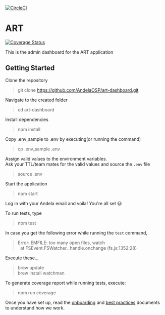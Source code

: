[![CircleCI](https://circleci.com/gh/AndelaOSP/art-dashboard.svg?style=svg)](https://circleci.com/gh/AndelaOSP/art-dashboard)
# ART
[![Coverage Status](https://coveralls.io/repos/github/AndelaOSP/art-dashboard/badge.svg)](https://coveralls.io/github/AndelaOSP/art-dashboard)

This is the admin dashboard for the ART application

## Getting Started
Clone the repository
> git clone https://github.com/AndelaOSP/art-dashboard.git

Navigate to the created folder
> cd art-dashboard

Install dependencies
> npm install

Copy .env_sample to .env by executing(or running the command)
> cp .env_sample .env

Assign valid values to the environment variables.<br/>
Ask your TTL/team mates for the valid values and source the `.env` file
> source .env

Start the application
> npm start

Log in with your Andela email and voila! You're all set :smiley:

To run tests, type
> npm test

In case you get the following error while running the `test` command,
> Error: EMFILE: too many open files, watch <br/>
  &nbsp;&nbsp;at FSEvent.FSWatcher._handle.onchange (fs.js:1352:28)

Execute these...
> brew update <br/>
  brew install watchman

To generate coverage report while running tests, execute:
> npm run coverage

Once you have set up, read the [onboarding](docs/onboarding.md) and [best practices](docs/best_practices.md) documents to understand how we work.

